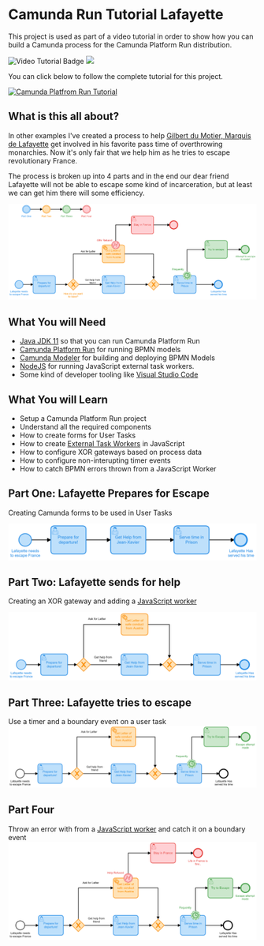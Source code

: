 # Camunda Run Tutorial Lafayette

This project is used as part of a video tutorial in order to show how you can build a Camunda process for the Camunda Platform Run distribution.

![Video Tutorial Badge](https://img.shields.io/badge/Tutorial%20Reference%20Project-Tutorials%20for%20getting%20started%20with%20Camunda-%2338A3E1)
<img src="https://img.shields.io/badge/Camunda%20DevRel%20Project-Created%20by%20the%20Camunda%20Developer%20Relations%20team-0Ba7B9"> 

You can click below to follow the complete tutorial for this project.

[![Camunda Platfrom Run Tutorial](http://img.youtube.com/vi/TlFojzQNopA/0.jpg)](https://www.youtube.com/playlist?list=PLJG25HlmvsOX8TiIGUZcVW-ez053YsOX0)


## What is this all about?
In other examples I've created a process to help [Gilbert du Motier, Marquis de Lafayette](https://en.wikipedia.org/wiki/Gilbert_du_Motier,_Marquis_de_Lafayette) get involved in his favorite pass time of overthrowing monarchies. Now it's only fair that we help him as he tries to escape revolutionary France. 

The process is broken up into 4 parts and in the end our dear friend Lafayette will not be able to escape some kind of incarceration, but at least we can get him there will some efficiency. 

![laf](Images/laffProcessDiagram.png)

## What You will Need
* [Java JDK 11](https://www.oracle.com/java/technologies/javase-jdk11-downloads.html) so that you can run Camunda Platform Run
* [Camunda Platform Run](https://camunda.com/download/) for running BPMN models
* [Camunda Modeler](https://camunda.com/download/modeler/) for building and deploying BPMN Models
* [NodeJS](https://nodejs.org/en/download/) for running JavaScript external task workers.
* Some kind of developer tooling like [Visual Studio Code](https://code.visualstudio.com/) 

## What You will Learn
* Setup a Camunda Platform Run project
* Understand all the required components
* How to create forms for User Tasks
* How to create [External Task Workers](https://docs.camunda.org/manual/latest/user-guide/process-engine/external-tasks/) in JavaScript
* How to configure XOR gateways based on process data
* How to configure non-interupting timer events
* How to catch BPMN errors thrown from a JavaScript Worker

## Part One: Lafayette Prepares for Escape
Creating Camunda forms to be used in User Tasks

![LaffV1](./Images/LaffProcessV1.png)

## Part Two: Lafayette sends for help
Creating an XOR gateway and adding a [JavaScript worker](https://github.com/NPDeehan/Camunda-Run-Tutorial-Lafayette/blob/main/Worker/SendLetterToAustria.js)

![LaffV2](./Images/LaffProcessV2.png)

## Part Three: Lafayette tries to escape
Use a timer and a boundary event on a user task
![LaffV3](./Images/LaffProcessV3.png)

## Part Four
Throw an error with from a [JavaScript worker](https://github.com/NPDeehan/Camunda-Run-Tutorial-Lafayette/blob/main/Worker/SendLetterToAustriaError.js) and catch it on a boundary event
![LaffV4](./Images/LaffProcessV4.png)
